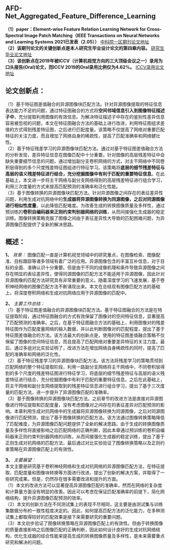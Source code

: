 ## AFD-Net_Aggregated_Feature_Difference_Learning
**（1）paper：Element-wise Feature Relation Learning Network for Cross-Spectral Image Patch Matching（IEEE Transactions on Neural Networks and Learning Systems  2021已发表（2.05））**  [中科院一区期刊论文地址](https://ieeexplore.ieee.org/abstract/document/9349201)  
**（2）该期刊论文的关键创新点是本人研究生毕业设计论文的第四章内容。**  [研究生毕业论文地址](http://kns8.zh.eastview.com/KCMS/detail/detail.aspx?filename=1020004804.nh&dbname=CMFD202001&dbcode=cdmd&uid=&v=MzE3NjBmbnM0eVJZYW16MTFQSGJrcVdBMEZyQ1VSN2lmWXVSdUZpamdWcnpQVkYyNUhyTzRHdG5NcTVFYlBJUis=)    
**（3）该创新点在2019年被ICCV（计算机视觉方向的三大顶级会议之一）录用为口头报告(Oral)论文，而ICCV 2019的Oral录用比例仅为4.62%。**   [ICCV录用论文地址](https://openaccess.thecvf.com/content_ICCV_2019/html/Quan_AFD-Net_Aggregated_Feature_Difference_Learning_for_Cross-Spectral_Image_Patch_Matching_ICCV_2019_paper.html)  

## 论文创新点：  
  （1）基于特征图差值融合的异源图像块匹配方法。针对异源图像提取的特征信息表达能力不足的问题，通过特征图融合的方式将**空间邻域信息引入到图像特征描述子中**，充分提取利用图像的有效信息。为解决特征描述子中存在的鉴别性差异信息容易被忽视的问题，本文在特征图融合方法的基础上进行改进，利用特征图组求差值的方式得到残差特征图，之后进行匹配度量。该策略不仅提高了网络对重要匹配特征的关注力度，而且增加了网络自身的稀疏性，提高了匹配准确率和网络健壮性。  
  （2）基于特征残差学习的异源图像块匹配方法。通过对基于特征图差值融合方法的分析发现，差异特征信息在图像匹配中十分重要。针对图像的高层残差特征中会缺失重要细节信息的问题，通过增加副分支卷积网络的方式，对主干网络中不同卷积层得到的多个尺度残差特征图组进行特征学习。该策略将**底层的细节残差特征与高层的语义残差特征进行结合，充分挖掘图像中有利于匹配的重要特征信息**。在此基础上，本文进一步将主干网络与副分支网络得到的高层残差特征进行组合学习，利用三次度量的方式来提高匹配预测的准确率和泛化性能。  
  （3）基于图像转换的异源图像块匹配方法。针对异源图像之间存在的表征差异性问题，利用生成对抗网络中的**生成器将异源图像转换为同源图像，之后对同源图像进行相似性度量**，以此降低匹配难度。为改善生成的转换图像质量及多样性，通过预训练的**卷积自编码器来正则约束判别器网络的训练**，从而间接强化生成器的稳定训练。图像转换策略克服了图像之间由于表征差异性大导致的匹配困难问题，为异源图像匹配提供了全新的解决思路。

## 概述：  
  **1、** *背景：* 
  图像匹配一直是计算机视觉领域中的研究重点，在图像检索、图像配准、目标跟踪等诸多领域有着广泛的应用。异源图像包含的丰富互补信息，对于目标的全面、准确认识十分重要。但是由于不同的成像机理和条件导致异源图像之间存在明显的表征差异性，使得同源图像的匹配方法不能适用于异源图像，因此针对异源图像的匹配方法研究具有非常重要的意义。随着深度学习的飞速发展，基于卷积神经网络的图像匹配方法不断涌现出来。本文在总结现有图像匹配方法的基础上，将深度卷积网络和生成对抗网络应用于异源图像的匹配中。  
    
  **2、**  *主要工作总结：*   
  （1）基于特征图差值融合的异源图像块匹配方法。基于特征图融合的方法是在特征提取阶段，通过特征图融合的方式有效保留了图像对的空间特征信息，显著提高了匹配预测的准确率。之后，在基于特征图融合方法的基础上，利用图像对的残差特征图作为匹配度量网络的输入数据，并以此判断图像对的匹配程度，提出了基于特征图差值融合的方法。该方法最大的创新点是，使用的特征图差值融合策略不仅保留了图像的空间特征信息，而且提高了匹配网络对重要差异特征的关注力度。最后，通过多组对比实验证明了，改进方法在增加网络自身稀疏性的同时，提高了匹配的准确率和网络的泛化性。  
  （2）基于特征残差学习的异源图像块匹配方法。该方法将残差学习的策略贯彻到匹配网络的整个特征提取阶段，利用一路副分支网络将主干网络中，不同卷积层得到的多个尺度的残差特征图进行特征学习，将底层的细节残差特征与高层的语义残差特征进行结合，充分挖掘图像中有利于匹配的重要特征信息。之后在此基础上，将主干网络和副分支网络提取到的残差特征信息进行组合学习，提出了基于三次度量的匹配方法，进一步提升了异源图像匹配的准确率。  
  （3）基于图像转换的异源图像块匹配方法。之前章节的改进方法是直接对异源图像进行特征提取和匹配度量，没有考虑图像对之间存在的表征差异对匹配预测的影响。本章利用生成对抗网络中的生成器将异源图像转换为同源图像，之后对同源图像进行匹配预测，提出了基于图像转换的匹配方法。该方法通过图像转换策略降低了匹配难度，为异源图像匹配问题提供了全新的解决思路。由于生成的转换图像质量及多样性将直接影响之后匹配网络的正确判断，因此本章通过预训练的卷积自编码器来正则约束判别器网络的训练，从而间接强化生成器的稳定训练，提出了基于正则生成对抗网络的匹配方法，最后通过对比实验验证了图像转换策略以及正则约束策略在异源图像匹配上的有效性。  
    
  **3、**  *主要展望：*   
  本文主要是研究基于卷积神经网络和生成对抗网络的异源图像匹配方法，在特征提取、匹配度量和图像块转换等方面进行改进，提出了创新的解决方案，并取得了一些研究成果。但是，仍然存在很多需要改进和提升的方面。  
  （1）本文的改进方法可以显著提高异源图像匹配的准确率，然而在网络的复杂度和计算量方面没有明显的改善。因此可以考虑在保证匹配准确率的前提下，简化网络结构，提升异源图像匹配预测的效率。  
  （2）本文的创新方法在不同测试集上的表现不尽相同，这主要是由测试集与训练集数据分布的一致性程度决定的。因此，如何提高匹配方法的泛化能力，在多种测试集上都取得较好的匹配效果是接下来需要研究的重要问题。  
  （3）本文初步验证了图像转换策略在异源图像匹配上的有效性。但由于转换图像的质量直接影响之后图像匹配的正确判断，因此如何设计良好的生成对抗网络结构，优化生成器的综合性能来提高生成的转换图像质量及多样性，是未来需要重点研究和解决的问题。
